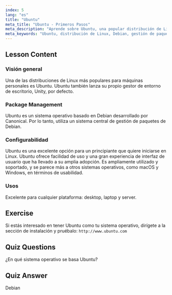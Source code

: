 ```yaml
---
index: 5
lang: "es"
title: "Ubuntu"
meta_title: "Ubuntu - Primeros Pasos"
meta_description: "Aprende sobre Ubuntu, una popular distribución de Linux para principiantes. Descubre sus características, gestión de paquetes y por qué es excelente para uso en escritorio y servidor."
meta_keywords: "Ubuntu, distribución de Linux, Debian, gestión de paquetes, Linux para principiantes, tutorial de Ubuntu, guía de Linux"
---
```


## Lesson Content

### Visión general

Una de las distribuciones de Linux más populares para máquinas personales es Ubuntu. Ubuntu también lanza su propio gestor de entorno de escritorio, Unity, por defecto.

### Package Management

Ubuntu es un sistema operativo basado en Debian desarrollado por Canonical. Por lo tanto, utiliza un sistema central de gestión de paquetes de Debian.

### Configurabilidad

Ubuntu es una excelente opción para un principiante que quiere iniciarse en Linux. Ubuntu ofrece facilidad de uso y una gran experiencia de interfaz de usuario que ha llevado a su amplia adopción. Es ampliamente utilizado y soportado, y se parece más a otros sistemas operativos, como macOS y Windows, en términos de usabilidad.

### Usos

Excelente para cualquier plataforma: desktop, laptop y server.

## Exercise

Si estás interesado en tener Ubuntu como tu sistema operativo, dirígete a la sección de instalación y pruébalo:
`http://www.ubuntu.com`

## Quiz Questions

¿En qué sistema operativo se basa Ubuntu?

## Quiz Answer

Debian
